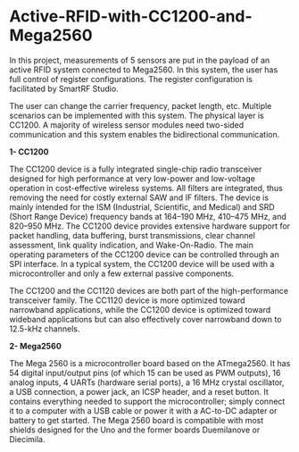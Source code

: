 # Active-RFID-with-CC1200-and-Mega2560
In this project, measurements of 5 sensors are put in the payload of an active RFID system connected to Mega2560. In this system, the user has full control of register configurations. The register configuration is facilitated by SmartRF Studio. 


The user can change the carrier frequency, packet length, etc. Multiple scenarios can be implemented with this system. The physical layer is CC1200. A majority of wireless sensor modules need two-sided communication and this system enables the bidirectional communication.

**1- CC1200**

The CC1200 device is a fully integrated single-chip radio transceiver designed for high performance at
very low-power and low-voltage operation in cost-effective wireless systems. All filters are integrated, thus
removing the need for costly external SAW and IF filters. The device is mainly intended for the ISM
(Industrial, Scientific, and Medical) and SRD (Short Range Device) frequency bands at 164–190 MHz,
410–475 MHz, and 820–950 MHz.
The CC1200 device provides extensive hardware support for packet handling, data buffering, burst
transmissions, clear channel assessment, link quality indication, and Wake-On-Radio. The main operating
parameters of the CC1200 device can be controlled through an SPI interface. In a typical system, the
CC1200 device will be used with a microcontroller and only a few external passive components.

The CC1200 and the CC1120 devices are both part of the high-performance transceiver family. The
CC1120 device is more optimized toward narrowband applications, while the CC1200 device is optimized
toward wideband applications but can also effectively cover narrowband down to 12.5-kHz channels.

**2- Mega2560**

The Mega 2560 is a microcontroller board based on the ATmega2560. It has 54 digital input/output pins (of which 15 can be used as PWM outputs), 16 analog inputs, 4 UARTs (hardware serial ports), a 16 MHz crystal oscillator, a USB connection, a power jack, an ICSP header, and a reset button. It contains everything needed to support the microcontroller; simply connect it to a computer with a USB cable or power it with a AC-to-DC adapter or battery to get started. The Mega 2560 board is compatible with most shields designed for the Uno and the former boards Duemilanove or Diecimila.

